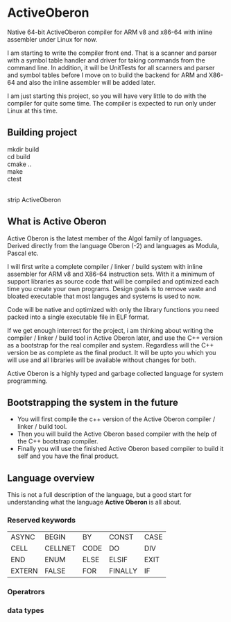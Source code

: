 # ActiveOberon
Native 64-bit ActiveOberon compiler for ARM v8 and x86-64 with inline assembler under Linux for now.

I am starting to write the compiler front end. That is a scanner and parser with a symbol table handler and driver for taking commands from the command line.
In addition, it will be UnitTests for all scanners and parser and symbol tables before I move on to build the backend for ARM and X86-64 and also the inline
assembler will be added later.

I am just starting this project, so you will have very little to do with the compiler for quite some time. The compiler is expected to run only under Linux at this time.

## Building project
mkdir build <br />
cd build <br />
cmake .. <br />
make <br />
ctest <br />
<br />

strip ActiveOberon <br />

## What is Active Oberon

Active Oberon is the latest member of the Algol family of languages. Derived directly from the language Oberon (-2) and languages as Modula, Pascal etc.

I will first write a complete compiler / linker / build system with inline assembler for ARM v8 and X86-64 instruction sets. With it a minimum of support
libraries as source code that will be compiled and optimized each time you create your own programs. Design goals is to remove vaste and bloated executable
that most languges and systems is used to now.

Code will be native and optimized with only the library functions you need packed into a single executable file in ELF format.

If we get enough interrest for the project, i am thinking about writing the compiler / linker / build tool in Active Oberon later, and use the C++ version as
a bootstrap for the real compiler and system. Regardless will the C++ version be as complete as the final product. It will be upto you which you will use and
all libraries will be available without changes for both.

Active Oberon is a highly typed and garbage collected language for system programming.

## Bootstrapping the system in the future

* You will first compile the c++ version of the Active Oberon compiler / linker / build tool.
* Then you will build the Active Oberon based compiler with the help of the C++ bootstrap compiler.
* Finally you will use the finished Active Oberon based compiler to build it self and you have the final product.

## Language overview

This is not a full description of the language, but a good start for understanding what the language <b> Active Oberon </b> is all about.

### Reserved keywords

<TABLE>
  <TR> <TD> ASYNC </TD> <TD> BEGIN </TD> <TD> BY </TD> <TD> CONST </TD> <TD> CASE </TD> </TR>
  <TR> <TD> CELL </TD> <TD> CELLNET </TD> <TD> CODE </TD> <TD> DO </TD> <TD> DIV </TD> </TR>
  <TR> <TD> END </TD> <TD> ENUM </TD> <TD> ELSE </TD> <TD> ELSIF </TD> <TD> EXIT </TD> </TR>
  <TR> <TD> EXTERN </TD> <TD> FALSE </TD> <TD> FOR </TD> <TD> FINALLY </TD> <TD> IF </TD> </TR>
</TABLE>

### Operatrors

### data types

